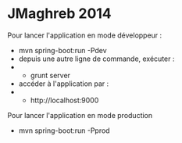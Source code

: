 JMaghreb 2014
==========================

Pour lancer l'application en mode développeur :
* mvn spring-boot:run -Pdev
* depuis une autre ligne de commande, exécuter : 
* * grunt server
* accéder à l'application par : 
* * http://localhost:9000

Pour lancer l'application en mode production
* mvn spring-boot:run -Pprod

